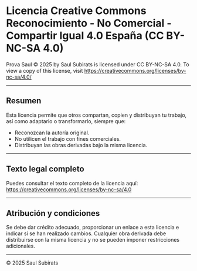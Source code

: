 # Licencia Creative Commons Reconocimiento - No Comercial - Compartir Igual 4.0 España (CC BY-NC-SA 4.0)

Prova Saul © 2025 by Saul Subirats is licensed under CC BY-NC-SA 4.0. To view a copy of this license, visit https://creativecommons.org/licenses/by-nc-sa/4.0/

---

## Resumen

Esta licencia permite que otros compartan, copien y distribuyan tu trabajo, así como adaptarlo o transformarlo, siempre que:  

- Reconozcan la autoría original.  
- No utilicen el trabajo con fines comerciales.  
- Distribuyan las obras derivadas bajo la misma licencia.  

---

## Texto legal completo

Puedes consultar el texto completo de la licencia aquí:  
https://creativecommons.org/licenses/by-nc-sa/4.0

---

## Atribución y condiciones

Se debe dar crédito adecuado, proporcionar un enlace a esta licencia e indicar si se han realizado cambios. Cualquier obra derivada debe distribuirse con la misma licencia y no se pueden imponer restricciones adicionales.

---

© 2025 Saul Subirats
